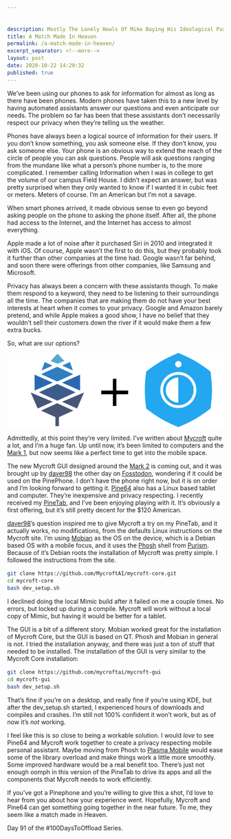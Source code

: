 ```yaml
---


description: Mostly The Lonely Howls Of Mike Baying His Ideological Purity At The Moon
title: A Match Made In Heaven
permalink: /a-match-made-in-heaven/
excerpt_separator: <!--more-->
layout: post
date: 2020-10-22 14:29:32
published: true
---
```



We’ve been using our phones to ask for information for almost as long as there have been phones. Modern phones have taken this to a new level by having automated assistants answer our questions and even anticipate our needs. The problem so far has been that these assistants don’t necessarily respect our privacy when they’re telling us the weather. 

<!--more--> 

Phones have always been a logical source of information for their users. If you don’t know something, you ask someone else. If they don’t know, you ask someone else. Your phone is an obvious way to extend the reach of the circle of people you can ask questions. People will ask questions ranging from the mundane like what a person’s phone number is, to the more complicated. I remember calling Information when I was in college to get the volume of our campus Field House. I didn’t expect an answer, but was pretty surprised when they only wanted to know if I wanted it in cubic feet or meters. Meters of course. I’m an American but I’m not a savage.

When smart phones arrived, it made obvious sense to even go beyond asking people on the phone to asking the phone itself. After all, the phone had access to the Internet, and the Internet has access to almost everything. 

Apple made a lot of noise after it purchased Siri in 2010 and integrated it with iOS. Of course, Apple wasn’t the first to do this, but they probably took it further than other companies at the time had. Google wasn’t far behind, and soon there were offerings from other companies, like Samsung and Microsoft.

Privacy has always been a concern with these assistants though. To make them respond to a keyword, they need to be listening to their surroundings all the time.  The companies that are making them do not have your best interests at heart when it comes to your privacy. Google and Amazon barely pretend, and while Apple makes a good show, I have no belief that they wouldn’t sell their customers down the river if it would make them a few extra bucks.

So, what are our options?

![](/assets/images/JSJwX4X.png)

Admittedly, at this point they’re very limited. I’ve written about [Mycroft](https://mycroft.ai) quite a lot, and I’m a huge fan. Up until now, it’s been limited to computers and the [Mark 1](https://mycroft.ai/mark1/), but now seems like a perfect time to get into the mobile space.

The new Mycroft GUI designed around the [Mark 2](https://www.indiegogo.com/projects/mycroft-mark-ii-the-open-voice-assistant#/) is coming out, and it was brought up by [daver98](https://fosstodon.org/@daver98) the other day on [Fosstodon](https://fosstodon.org), wondering if it could be used on the PinePhone. I don’t have the phone right now, but it is on order and I’m looking forward to getting it. [Pine64](https://pine64.org) also has a Linux based tablet and computer. They’re inexpensive and privacy respecting. I recently received my [PineTab](pine64.com/product/pinetab-10-1-linux-tablet-with-detached-backlit-keyboard/), and I’ve been enjoying playing with it. It’s obviously a first offering, but it’s still pretty decent for the $120 American. 

[daver98](https://fosstodon.org/@daver98)’s question inspired me to give Mycroft a try on my PineTab, and it actually works, no modifications, from the defaults Linux instructions on the Mycroft site. I’m using [Mobian](https://wiki.mobian-project.org/doku.php?id=install) as the OS on the device, which is a Debian based OS with a mobile focus, and it uses the [Phosh](https://source.puri.sm/Librem5/phosh) shell from [Purism](https://puri.sm). Because of it’s Debian roots the installation of Mycroft was pretty simple. I followed the instructions from the site.

```bash
git clone https://github.com/MycroftAI/mycroft-core.git
cd mycroft-core
bash dev_setup.sh
```

I declined doing the local Mimic build after it failed on me a couple times. No errors, but locked up during a compile. Mycroft will work without a local copy of Mimic, but having it would be better for a tablet. 

The GUI is a bit of a different story. Mobian worked great for the installation of Mycroft Core, but the GUI is based on QT. Phosh and Mobian in general is not. I tried the installation anyway, and there was just a ton of stuff that needed to be installed. The installation of the GUI is very similar to the Mycroft Core installation:

```bash
git clone https://github.com/mycroftai/mycroft-gui
cd mycroft-gui
bash dev_setup.sh
```

That’s fine if you’re on a desktop, and really fine if you’re using KDE, but after the dev_setup.sh started, I experienced hours of downloads and compiles and crashes. I’m still not 100% confident it won’t work, but as of now it’s _not_ working.

I feel like this is _so_ close to being a workable solution. I would _love_ to see Pine64 and Mycroft work together to create a privacy respecting mobile personal assistant. Maybe moving from Phosh to [Plasma Mobile](https://www.plasma-mobile.org) would ease some of the library overload and make things work a little more smoothly. Some improved hardware would be a real benefit too. There’s just not enough oomph in this version of the PineTab to drive its apps and all the components that Mycroft needs to work efficiently. 

If you’ve got a Pinephone and you’re willing to give this a shot, I’d love to hear from you about how your experience went. Hopefully, Mycroft and Pine64 can get something going together in the near future. To me, they seem like a match made in Heaven.

Day 91 of the #100DaysToOffload Series.


